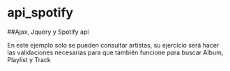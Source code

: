 # api_spotify
##Ajax, Jquery y Spotify api 

En este ejemplo solo se pueden consultar artistas, su ejercicio será hacer las validaciones necesarias para que también funcione para buscar Album, Playlist y Track
